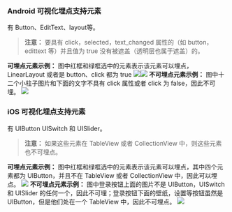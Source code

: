 ### Android 可视化埋点支持元素
有 Button、EditText、layout等。
>**注意：**
>要具有 click，selected，text_changed 属性的（如 button，edittext 等）并且值为 true 没有被遮盖（透明层也属于遮盖）的。

**可埋点元素示例：**
图中红框和绿框选中的元素表示该元素可以埋点，LinearLayout 或者是 button、click 都为 true
![](http://imgcache.tce.fsphere.cn/image/mc.qcloudimg.com/static/img/a6583b93a85b61c7e6571aa7239c3429/image.png)![](http://imgcache.tce.fsphere.cn/image/main.qcloudimg.com/raw/4db45ad405b850dabdd8335c764e3a64.png)
**不可埋点元素示例：**
图中十二个小柱子图片和下面的文字不具有 click 属性或者 click 为 false，因此不可埋。
![](http://imgcache.tce.fsphere.cn/image/mc.qcloudimg.com/static/img/ac42e400a2273a8c0975d4693cfd3de1/image.png)
###  iOS 可视化埋点支持元素
有 UIButton UISwitch 和 UISlider。
>**注意：**
>如果这些元素在 TableView 或者 CollectionView 中，则这些元素也不可埋点。

**可埋点元素示例：**
图中红框和绿框选中的元素表示该元素可以埋点，其中四个元素都为 UIButton，并且不在 TableView 或者 CollectionView 中，因此可以埋点。
![](http://imgcache.tce.fsphere.cn/image/mc.qcloudimg.com/static/img/744309e903c15219b0f6c29325817e28/image.png)
**不可埋点元素示例：**
图中登录按钮上面的图片不是 UIButton，UISwitch  和 UISlider 的任何一个，因此不可埋；登录按钮下面的壁纸，设置等按钮虽然是 UIButton，但是他们处在一个 TableView 中，因此不可埋点。
![](http://imgcache.tce.fsphere.cn/image/mc.qcloudimg.com/static/img/9b72b233ba36799451bfeffa5b3498ca/image.png)